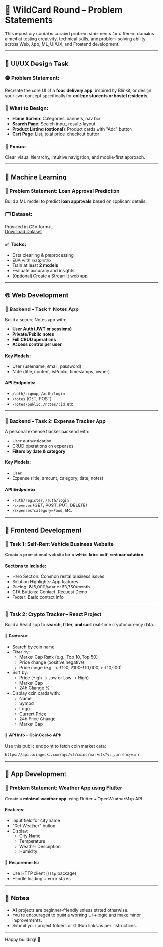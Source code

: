 # 🚀 WildCard Round – Problem Statements

This repository contains curated problem statements for different domains aimed at testing creativity, technical skills, and problem-solving ability across Web, App, ML, UI/UX, and Frontend development.

---

## 🎨 UI/UX Design Task

### 🟡 Problem Statement:
Recreate the core UI of a **food delivery app**, inspired by Blinkit, or design your own concept specifically for **college students or hostel residents**.

### 📱 What to Design:
- **Home Screen**: Categories, banners, nav bar
- **Search Page**: Search input, results layout
- **Product Listing (optional)**: Product cards with "Add" button
- **Cart Page**: List, total price, checkout button

### 🎯 Focus:
Clean visual hierarchy, intuitive navigation, and mobile-first approach.

---

## 🤖 Machine Learning

### 📌 Problem Statement: **Loan Approval Prediction**

Build a ML model to predict **loan approvals** based on applicant details.

### 🗂️ Dataset:
Provided in CSV format.  
[Download Dataset](https://drive.google.com/file/d/1mKKXUdLILPwOYuB_6IrBmDJBfiluf5ab/view?usp=sharing)

### ✅ Tasks:
- Data cleaning & preprocessing
- EDA with matplotlib
- Train at least **2 models**
- Evaluate accuracy and insights
- (Optional) Create a Streamlit web app

---

## 🌐 Web Development

### 📌 Backend – Task 1: **Notes App**

Build a secure Notes app with:
- **User Auth (JWT or sessions)**
- **Private/Public notes**
- **Full CRUD operations**
- **Access control per user**

#### Key Models:
- User (username, email, password)
- Note (title, content, isPublic, timestamps, owner)

#### API Endpoints:
- `/auth/signup`, `/auth/login`
- `/notes` (GET, POST)
- `/notes/public`, `/notes/:id`, etc.

---

### 📌 Backend – Task 2: **Expense Tracker App**

A personal expense tracker backend with:
- User authentication
- CRUD operations on expenses
- **Filters by date & category**

#### Key Models:
- User
- Expense (title, amount, category, date, notes)

#### API Endpoints:
- `/auth/register`, `/auth/login`
- `/expenses` (GET, POST, PUT, DELETE)
- `/expenses?category=Food`, etc.

---

## 🎯 Frontend Development

### 📝 Task 1: **Self-Rent Vehicle Business Website**

Create a promotional website for a **white-label self-rent car solution**.

#### Sections to Include:
- Hero Section: Common rental business issues
- Solution Highlights: App features
- Pricing: ₹45,000/year or ₹3,750/month
- CTA Buttons: Contact, Request Demo
- Footer: Basic contact info

---

### 🚀 Task 2: **Crypto Tracker – React Project**

Build a React app to **search, filter, and sort** real-time cryptocurrency data.

#### 🔧 Features:
- Search by coin name
- Filter by:
  - Market Cap Rank (e.g., Top 10, Top 50)
  - Price change (positive/negative)
  - Price range (e.g., < ₹100, ₹100–₹10,000, > ₹10,000)
- Sort by:
  - Price (High → Low or Low → High)
  - Market Cap
  - 24h Change %
- Display coin cards with:
  - Name
  - Symbol
  - Logo
  - Current Price
  - 24h Price Change
  - Market Cap

#### 🔌 API Info – CoinGecko API:
Use this public endpoint to fetch coin market data:

```
https://api.coingecko.com/api/v3/coins/markets?vs_currency=inr
```


---

## 📱 App Development

### 📌 Problem Statement: **Weather App using Flutter**

Create a **minimal weather app** using Flutter + OpenWeatherMap API.

#### Features:
- Input field for city name
- "Get Weather" button
- Display:
  - City Name
  - Temperature
  - Weather Description
  - Humidity

#### 🔧 Requirements:
- Use HTTP client (`http` package)
- Handle loading + error states

---

## 📎 Notes

- All projects are beginner-friendly unless stated otherwise.
- You’re encouraged to build a working UI + logic and make minor improvements.
- Submit your project folders or GitHub links as per instructions.

---

Happy building! 🚀
